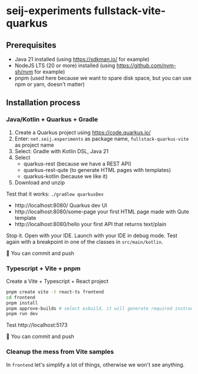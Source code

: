 # seij-experiments fullstack-vite-quarkus

## Prerequisites

- Java 21 installed (using https://sdkman.io/ for example)
- NodeJS LTS (20 or more) installed (using https://github.com/nvm-sh/nvm for example)
- pnpm (used here because we want to spare disk space, but you can use npm or yarn, doesn't matter)

## Installation process

### Java/Kotlin + Quarkus + Gradle

1. Create a Quarkus project using https://code.quarkus.io/
2. Enter: `net.seij.experiments` as package name, `fullstack-quarkus-vite` as project name
3. Select: Gradle with Kotlin DSL, Java 21
4. Select
   - quarkus-rest (because we have a REST API)
   - quarkus-rest-qute (to generate HTML pages with templates)
   - quarkus-kotlin (because we like it)
5. Download and unzip

Test that it works: `./gradlew quarkusDev`

- http://localhost:8080/ Quarkus dev UI
- http://localhost:8080/some-page your first HTML page made with Qute template
- http://localhost:8080/hello your first API that returns text/plain

Stop it. Open with your IDE. Launch with your IDE in debug mode. Test again with a breakpoint in one of the classes in
`src/main/kotlin`.

🚩 You can commit and push

### Typescript + Vite + pnpm

Create a Vite + Typescript + React project

```bash
pnpm create vite -t react-ts frontend
cd frontend
pnpm install
pnpm approve-builds # select esbuild, it will generate required instructions for pnpm to build node_module executables in the repository
pnpm run dev
```

Test http://localhost:5173

🚩 You can commit and push

### Cleanup the mess from Vite samples

In `frontend` let's simplify a lot of things, otherwise we won't see anything. 

